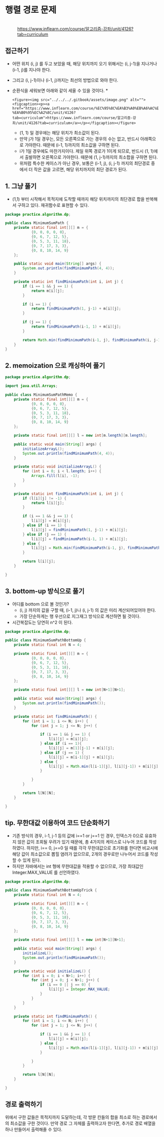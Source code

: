 # 행렬 경로 문제

<figure><img src="../../../.gitbook/assets/image (10).png" alt=""><figcaption><p><a href="https://www.inflearn.com/course/%EC%95%8C%EA%B3%A0%EB%A6%AC%EC%A6%98-%EA%B0%95%EC%A2%8C/unit/4126?tab=curriculum">https://www.inflearn.com/course/알고리즘-강좌/unit/4126?tab=curriculum</a></p></figcaption></figure>



## 접근하기

* 어떤 위치 (i, j) 를 두고 보았을 때, 해당 위치까지 오기 위해서는 (i, j-1)을 지나거나 (i-1, j)를 지나야 한다.&#x20;
* 그리고 (i, j-1)이나 (i-1, j)까지는 최선의 방법으로 와야 한다.&#x20;
* 순환식을 세워보면 아래와 같이 세울 수 있을 것이다.&#x20;
  *

      <figure><img src="../../../.gitbook/assets/image.png" alt=""><figcaption><p><a href="https://www.inflearn.com/course/%EC%95%8C%EA%B3%A0%EB%A6%AC%EC%A6%98-%EA%B0%95%EC%A2%8C/unit/4126?tab=curriculum">https://www.inflearn.com/course/알고리즘-강좌/unit/4126?tab=curriculum</a></p></figcaption></figure>
  * (1, 1) 일 경우에는 해당 위치가 최소값이 된다.&#x20;
  * 만약 j가 1일 경우는, 모든 오른쪽으로 가는 경우의 수는 없고, 반드시 아래쪽으로 가야한다. 때문에 (i-1, 1)까지의 최소값을 구하면 된다.&#x20;
  * i가 1일 경우에도 마찬가지이다. 제일 위쪽 경로가 1이게 되므로, 반드시 (1, 1)에서 출발하면 오른쪽으로 가야한다. 때문에 (1, j-1)까지의 최소합을 구하면 된다.&#x20;
  * 위처럼 특수한 케이스가 아닌 경우, 보통은 (i-1, j), (i, j-1) 까지의   최단경로 중에서 더 작은 값을 고르면, 해당 위치까지의 최단 경로가 된다.&#x20;



## 1. 그냥 풀기

* (1,1) 부터 시작해서 목적지에 도착할 때까지 해당 위치까지의 최단경로 합을 반복해서 구하고 있다. 재귀함수로 표현할 수 있다.&#x20;

```java
package practice.algorithm.dp;

public class MinimumSumPath {
    private static final int[][] m = {
            {0, 0, 0, 0, 0},
            {0, 6, 7, 12, 5},
            {0, 5, 3, 11, 18},
            {0, 7, 17, 3, 3},
            {0, 8, 10, 14, 9}
    };

    public static void main(String[] args) {
        System.out.println(findMinimumPath(4, 4));
    }

    private static int findMinimumPath(int i, int j) {
        if (i == 1 && j == 1) {
            return m[i][j];
        }

        if (i == 1) {
            return findMinimumPath(1, j-1) + m[i][j];
        }

        if (j == 1) {
            return findMinimumPath(i-1, 1) + m[i][j];
        }

        return Math.min(findMinimumPath(i-1, j), findMinimumPath(i, j-1)) + m[i][j];
    }
}
```



## 2. memoization 으로 캐싱하여 풀기

```java
package practice.algorithm.dp;

import java.util.Arrays;

public class MinimumSumPathMemo {
    private static final int[][] m = {
            {0, 0, 0, 0, 0},
            {0, 6, 7, 12, 5},
            {0, 5, 3, 11, 18},
            {0, 7, 17, 3, 3},
            {0, 8, 10, 14, 9}
    };

    private static final int[][] l = new int[m.length][m.length];

    public static void main(String[] args) {
        initializeArrayL();
        System.out.println(findMinimumPath(4, 4));
    }

    private static void initializeArrayL() {
        for (int i = 0; i < l.length; i++) {
            Arrays.fill(l[i], -1);
        }
    }

    private static int findMinimumPath(int i, int j) {
        if (l[i][j] != -1) {
            return l[i][j];
        }

        if (i == 1 && j == 1) {
            l[i][j] = m[i][j];
        } else if (i == 1) {
            l[i][j] = findMinimumPath(1, j-1) + m[i][j];
        } else if (j == 1) {
            l[i][j] = findMinimumPath(i-1, 1) + m[i][j];
        } else {
            l[i][j] = Math.min(findMinimumPath(i-1, j), findMinimumPath(i, j-1)) + m[i][j];
        }

        return l[i][j];
    }

}
```

&#x20;

## 3. bottom-up 방식으로 풀기

* 어디를 bottom 으로 볼 것인가?&#x20;
  * (i, j) 까지의 값을 구할 때, (i-1, j)나 (i, j-1) 의 값은 미리 계산되어있어야 한다.&#x20;
  * 가장 단순하게는 행 우선으로 지그재그 방식으로 계산하면 될 것이다.&#x20;
* 시간복잡도는 당연히 n^2 이 된다. &#x20;

```java
package practice.algorithm.dp;

public class MinimumSumPathBottomUp {
    private static final int N = 4;

    private static final int[][] m = {
            {0, 0, 0, 0, 0},
            {0, 6, 7, 12, 5},
            {0, 5, 3, 11, 18},
            {0, 7, 17, 3, 3},
            {0, 8, 10, 14, 9}
    };

    private static final int[][] l = new int[N+1][N+1];

    public static void main(String[] args) {
        System.out.println(findMinimumPath());
    }

    private static int findMinimumPath() {
        for (int i = 1; i <= N; i++) {
            for (int j = 1; j <= N; j++) {

                if (i == 1 && j == 1) {
                    l[i][j] = m[i][j];
                } else if (i == 1){
                    l[i][j] = m[1][j-1] + m[i][j];
                } else if (j == 1) {
                    l[i][j] = m[i-1][j] + m[i][j];
                } else {
                    l[i][j] = Math.min(l[i-1][j], l[i][j-1]) + m[i][j];
                }

            }
        }

        return l[N][N];
    }

}
```

## tip. 무한대값 이용하여 코드 단순화하기

* 기존 방식의 경우, i-1, j-1 등의 값에 i==1 or j==1 인 경우, 인덱스가 0으로 유효하지 않은 값이 조회될 우려가 있기 때문에, 총 4가지의 케이스로 나누어 코드를 작성하였다. 하지만, i== 0, j==0 일 때를 각각 무한대값으로 초기화를 한다면 비교시에 해당 값이 최소값으로 뽑힐 염려가 없으므로, 2개의 경우로만 나누어서 코드를 작성할 수 있게 된다.&#x20;
* 하지만 자바에서는 int 형에 무한대값을 적용할 수 없으므로, 가장 최대값인 Integer.MAX\_VALUE 를 선언하였다.&#x20;

```java
package practice.algorithm.dp;

public class MinimumSumPathBottomUpTrick {
    private static final int N = 4;

    private static final int[][] m = {
            {0, 0, 0, 0, 0},
            {0, 6, 7, 12, 5},
            {0, 5, 3, 11, 18},
            {0, 7, 17, 3, 3},
            {0, 8, 10, 14, 9}
    };

    private static final int[][] l = new int[N+1][N+1];

    public static void main(String[] args) {
        initializeL();
        System.out.println(findMinimumPath());
    }

    private static void initializeL() {
        for (int i = 0; i < N+1; i++) {
            for (int j = 0; j < N+1; j++) {
                if (i == 0 || j == 0) {
                    l[i][j] = Integer.MAX_VALUE;
                }
            }
        }
    }

    private static int findMinimumPath() {
        for (int i = 1; i <= N; i++) {
            for (int j = 1; j <= N; j++) {

                if (i == 1 && j == 1) {
                    l[i][j] = m[i][j];
                } else {
                    l[i][j] = Math.min(l[i-1][j], l[i][j-1]) + m[i][j];
                }

            }
        }

        return l[N][N];
    }

}
```

## 경로 출력하기

위에서 구한 값들은 목적지까지 도달하는데, 각 방문 칸들의 합을 최소로 하는 경로에서의 최소값을 구한 것이다. 만약 경로 그 자체를 출력하고자 한다면, 추가로 경로 배열을 하나 만들어서 출력해줄 수 있다.&#x20;



